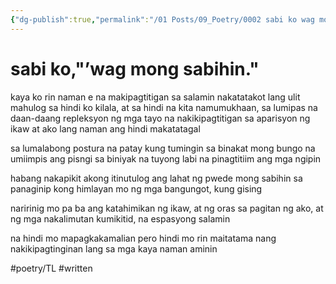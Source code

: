 ```yaml
---
{"dg-publish":true,"permalink":"/01 Posts/09_Poetry/0002 sabi ko wag mong sabihin/"}
---
```


# sabi ko,"’wag mong sabihin."

kaya ko rin naman e
na makipagtitigan sa salamin
nakatatakot lang ulit mahulog sa
hindi ko kilala, at sa hindi na kita
namumukhaan, sa lumipas
na daan-daang repleksyon
ng mga tayo na nakikipagtitigan
sa aparisyon ng ikaw at ako 
lang naman ang hindi makatatagal

sa lumalabong postura
na patay kung tumingin
sa binakat mong bungo
na umiimpis ang pisngi
sa biniyak na tuyong labi
na pinagtitiim ang mga ngipin

habang nakapikit akong itinutulog
ang lahat ng pwede mong sabihin
sa panaginip kong himlayan mo
ng mga bangungot, kung gising

naririnig mo pa ba ang katahimikan 
ng ikaw, at ng oras sa pagitan
ng ako, at ng mga nakalimutan
kumikitid, na espasyong salamin

na hindi mo mapagkakamalian
pero hindi mo rin maitatama
nang nakikipagtinginan lang
sa mga kaya naman aminin

#poetry/TL #written 